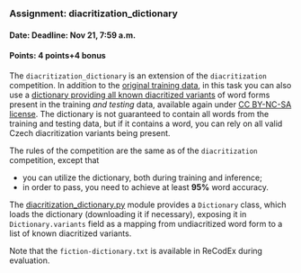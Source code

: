 ### Assignment: diacritization_dictionary
#### Date: Deadline: Nov 21, 7:59 a.m.
#### Points: 4 points+4 bonus

The `diacritization_dictionary` is an extension of the `diacritization` competition.
In addition to the [original training data](https://ufal.mff.cuni.cz/~straka/courses/npfl129/2223/datasets/fiction-train.txt),
in this task you can also use a [dictionary providing all known diacritized
variants](https://ufal.mff.cuni.cz/~straka/courses/npfl129/2223/datasets/fiction-dictionary.txt)
of word forms present in the training _and testing_ data, available again under
[CC BY-NC-SA license](https://ufal.mff.cuni.cz/~straka/courses/npfl129/2223/datasets/fiction-dictionary.LICENSE).
The dictionary is not guaranteed to contain all words from the training and
testing data, but if it contains a word, you can rely on all valid Czech
diacritization variants being present.

The rules of the competition are the same as of the `diacritization` competition,
except that
- you can utilize the dictionary, both during training and inference;
- in order to pass, you need to achieve at least **95%** word accuracy.

The [diacritization_dictionary.py](https://github.com/ufal/npfl129/tree/master/labs/06/diacritization_dictionary.py)
module provides a `Dictionary` class, which loads the dictionary
(downloading it if necessary), exposing it in `Dictionary.variants` field
as a mapping from undiacritized word form to a list of known diacritized
variants.

Note that the `fiction-dictionary.txt` is available in ReCodEx during evaluation.
